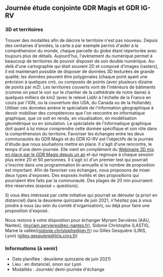 ## Journée étude conjointe GDR Magis  et GDR IG-RV

### 3D et territoires

Trouver des modalités afin de décrire le territoire n'est pas nouveau. Depuis des centaines d'années, la carte a par exemple permis d'aider à la compréhension du monde, chaque parcelle du globe étant répertoriée avec toujours plus de détails. Aujourd'hui, l'avènement du numérique permet à beaucoup de territoires de pouvoir disposer de son double numérique. Au-delà d'une cartographie qui était souvent 2D et composé d'images (rasters), il est maintenant possible de disposer de données 3D texturées de grande qualité; les données peuvent être polygonales (chaque point ayant une précision à quelques cm), ou composés de points (avec plusieurs dizaine de points par m2). Les territoires couverts vont de l'intérieurs de bâtiments (comme on peut le voir sur le chantier de la cathédrale de notre dame) à quelques milliers de km2 (avec le relevé LidAr à l'échelle de la France en cours par l'IGN, ou la couverture des USA, du Canada ou de la Hollande). 
Utiliser ces données amène le spécialiste de l'information géographique à devoir mobiliser des compétences que l'on rencontre  en informatique graphique, que ce soit en rendu, en visualisation, en modélisation géométrique ou en simulation. Le spécialiste de l'informatique graphique doit quant à lui mieux comprendre cette donnée spécifique et son rôle dans la compréhension du territoire. 
Favoriser les échanges entre les deux communautés du GDR Magis et du GDR IG-RV est l'objectifs de la journée d'étude que nous souhaitons mettre en place. Il s'agit d'une rencontre, le temps d'une demi-journée. Elle vient en complément du [Webinaire 3D mis en place par le GDR Magis depuis un an](https://github.com/VCityTeam/MAGIS-AP3D/blob/master/Media/README.md) et qui regroupe à chaque session plus entre 20 et 50 personnes. Il s'agit ici d'un premier test qui pourrait s'inscrire dans une programmation bi-annuelle si le nombre de proposition est important. 
Afin de favoriser ces échanges, nous proposons de mixer deux types d'exposés. Des exposés invités et des propositions qui pourraient être faits par la communauté. Des plages de 20 min pourraient être réservées (exposé + questions). 

Si vous êtes intéressé par cette initiative qui pourrait se dérouler (a priori en distanciel) dans la deuxième quinzaine de juin 2021, n'hésitez pas à vous joindre à nous (au sein du comité d'organisation), ou déjà pour faire une proposition d'exposé.   

Nous restons à votre disposition pour échanger 
Myriam Servières (AAU, Nantes), (myriam.servieres@ec-nantes.fr), Sidonie Christophe (LASTIG, Marne la vallée)(sidonie.christophe@ign.fr) ou Gilles Gesquière (LIRIS, Lyon) (gilles.gesquiere@liris.cnrs.fr)


### Informations (à venir)
  * Date planifiée : deuxième quinzaine de juin 2021)
  * Lieu : en distanciel, sinon sur Lyon
  * Modalités : Journée/ demi-journée d'échange 
